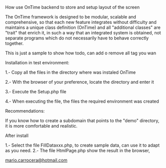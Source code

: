How use OnTime backend to store and setup layout of the screen

The OnTime framework is designed to be modular, scalable and comprehensive, so that each new feature integrates without difficulty and maintains a unique class definition (OnTime) and all "additional classes" are "trait" that enrich it, in such a way that an integrated system is obtained, not separate programs which do not necessarily have to behave correctly together.

This is just a sample to show how todo, can add o remove all tag you wan

Installation in test environment:

1.- Copy all the files in the directory where was instaled OnTime

2.- With the browser of your preference, locate the directory and enter it

3.- Execute the Setup.php file

4.- When executing the file, the files the required environment was created

Recommendations:

If you know how to create a subdomain that points to the "demo" directory, it is more comfortable and realistic.

After install

1.- Select the file FillDataxxx.php, to create sample data, can use it to adapt as you need. 
2.- The file HtmlPage.php show the result in the browser,

mario.carrocera@hotmail.com

